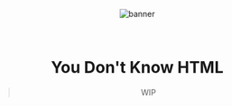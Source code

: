 <div align="center">

![banner](https://github.com/fullstacksjs/you-dont-know-html/blob/main/assets/banner-dark.png?raw=true)

<br/>

# You Don't Know HTML

> WIP
